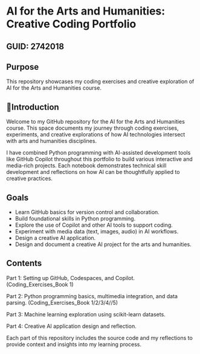 # AI for the Arts and Humanities: Creative Coding Portfolio

## GUID: 2742018

## Purpose
This repository showcases my coding exercises and creative exploration of AI for the Arts and Humanities course.

## 📖Introduction
Welcome to my GitHub repository for the AI for the Arts and Humanities course. This space documents my journey through coding exercises, experiments, and creative explorations of how AI technologies intersect with arts and humanities disciplines.

I have combined Python programming with AI-assisted development tools like GitHub Copilot throughout this portfolio to build various interactive and media-rich projects. Each notebook demonstrates technical skill development and reflections on how AI can be thoughtfully applied to creative practices.


## Goals
- Learn GitHub basics for version control and collaboration.
- Build foundational skills in Python programming.
- Explore the use of Copilot and other AI tools to support coding.
- Experiment with media data (text, images, audio) in AI workflows.
- Design a creative AI application.
- Design and document a creative AI project for the arts and humanities.

## Contents

Part 1: Setting up GitHub, Codespaces, and Copilot. (Coding_Exercises_Book 1)

Part 2: Python programming basics, multimedia integration, and data parsing. (Coding_Exercises_Book 1/2/3/4//5)

Part 3: Machine learning exploration using scikit-learn datasets.

Part 4: Creative AI application design and reflection.

Each part of this repository includes the source code and my reflections to provide context and insights into my learning process.
